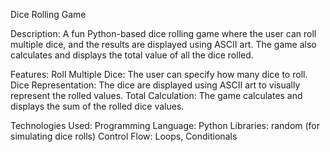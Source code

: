 Dice Rolling Game

Description:
A fun Python-based dice rolling game where the user can roll multiple dice, and the results are displayed using ASCII art. The game also calculates and displays the total value of all the dice rolled.

Features:
Roll Multiple Dice: The user can specify how many dice to roll.
Dice Representation: The dice are displayed using ASCII art to visually represent the rolled values.
Total Calculation: The game calculates and displays the sum of the rolled dice values.

Technologies Used:
Programming Language: Python
Libraries: random (for simulating dice rolls)
Control Flow: Loops, Conditionals
